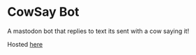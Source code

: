 # CowSay Bot

A mastodon bot that replies to text its sent with a cow saying it!

Hosted [here](https://botsin.space/@cowsay)
